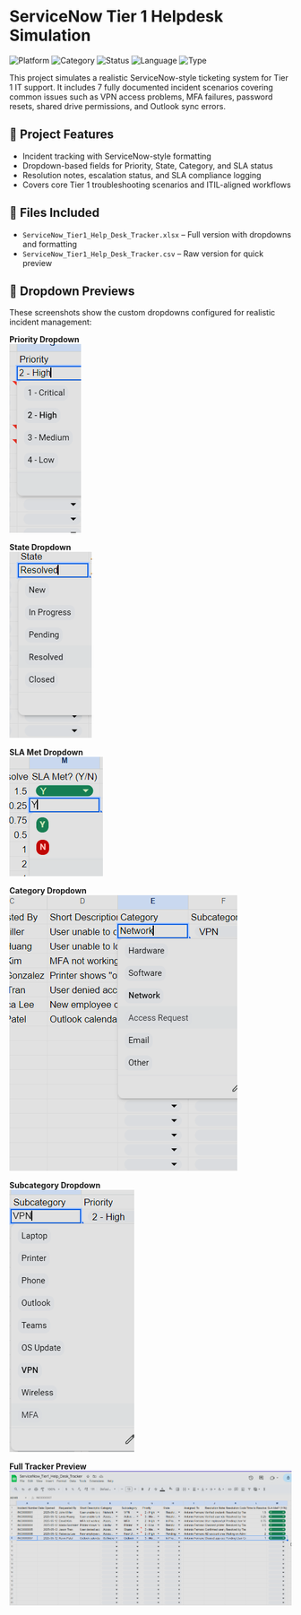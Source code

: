 # ServiceNow Tier 1 Helpdesk Simulation

![Platform](https://img.shields.io/badge/Platform-ServiceNow-lightgrey)
![Category](https://img.shields.io/badge/Category-Helpdesk-blue)
![Status](https://img.shields.io/badge/Status-Completed-brightgreen)
![Language](https://img.shields.io/badge/Language-Excel%2FCSV-yellow)
![Type](https://img.shields.io/badge/Type-Simulation-purple)

This project simulates a realistic ServiceNow-style ticketing system for Tier 1 IT support. It includes 7 fully documented incident scenarios covering common issues such as VPN access problems, MFA failures, password resets, shared drive permissions, and Outlook sync errors.

## 🧰 Project Features

- Incident tracking with ServiceNow-style formatting
- Dropdown-based fields for Priority, State, Category, and SLA status
- Resolution notes, escalation status, and SLA compliance logging
- Covers core Tier 1 troubleshooting scenarios and ITIL-aligned workflows

## 📂 Files Included

- `ServiceNow_Tier1_Help_Desk_Tracker.xlsx` – Full version with dropdowns and formatting
- `ServiceNow_Tier1_Help_Desk_Tracker.csv` – Raw version for quick preview

## 📸 Dropdown Previews

These screenshots show the custom dropdowns configured for realistic incident management:

**Priority Dropdown**  
![Priority Dropdown](screenshots/dropdown_Priority.png)

**State Dropdown**  
![State Dropdown](screenshots/dropdown_State.png)

**SLA Met Dropdown**  
![SLA Met Dropdown](screenshots/dropdown_SLA.png)

**Category Dropdown**  
![Category Dropdown](screenshots/dropdown_Category.png)

**Subcategory Dropdown**  
![Subcategory Dropdown](screenshots/dropdown_Subcategory.png)

**Full Tracker Preview**  
![Full Tracker](screenshots/ServicenowTierTracker.png)
